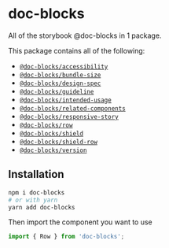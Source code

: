 # doc-blocks

All of the storybook @doc-blocks in 1 package.

This package contains all of the following:

- [`@doc-blocks/accessibility`](../../components/Accessibility/README.md)
- [`@doc-blocks/bundle-size`](../../components/BundleSize/README.md)
- [`@doc-blocks/design-spec`](../../components/DesignSpec/README.md)
- [`@doc-blocks/guideline`](../../components/Guideline/README.md)
- [`@doc-blocks/intended-usage`](../../components/IntendedUsage/README.md)
- [`@doc-blocks/related-components`](../../components/RelatedComponents/README.md)
- [`@doc-blocks/responsive-story`](../../components/ResponsiveStory/README.md)
- [`@doc-blocks/row`](../../components/Row/README.md)
- [`@doc-blocks/shield`](../../components/Shield/README.md)
- [`@doc-blocks/shield-row`](../../components/ShieldRow/README.md)
- [`@doc-blocks/version`](../../components/Version/README.md)

## Installation

```sh
npm i doc-blocks
# or with yarn
yarn add doc-blocks
```

Then import the component you want to use

```js
import { Row } from 'doc-blocks';
```
